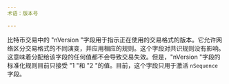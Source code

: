 ```yaml
---
术语：版本号

---
```

比特币交易中的 "nVersion "字段用于指示正在使用的交易格式的版本。它允许网络区分交易格式的不同演变，并应用相应的规则。这个字段对共识规则没有影响。这意味着分配给该字段的任何值都不会导致交易失效。但是，"nVersion "字段的标准化规则目前只接受 "1 "和 "2 "的值。目前，这个字段只用于激活 `nSequence` 字段。